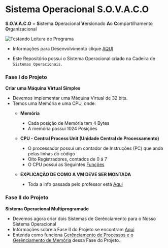 # Sistema Operacional S.O.V.A.C.O

**S.O.V.A.C.O** = **S**istema **O**peracional **V**ersionado **A**o **C**ompartilhamento **O**rganizacional

![Testando Leitura de Programa](https://github.com/F4NT0/SISOP/workflows/Testando%20Leitura%20de%20Programa/badge.svg)

* Informações para Desenvolvimento clique [AQUI](https://github.com/F4NT0/SISOP/wiki)

* Este Repositório possui o Sistema Operacional criado 
na Cadeira de `Sistemas Operacionais`.

### Fase I do Projeto

**Criar uma Máquina Virtual Simples**

* Devemos implementar uma Máquina Virtual de 32 bits.
* Temos uma Memória e uma CPU, onde:
    * **Memória**
        * Cada posição de Memória tem 4 Bytes
        * A memória possui 1024 Posições
    
    * **CPU - Central Process Unit (Unidade Central de Processamento)**
        * O processador possui um contador de Instruções (PC) que anda pelas linhas do código
        * Oito Registradores, contados de 0 á 7
        * O CPU possui as Seguintes [Funções](./info/funcoes.md)
    
    * **EXPLICAÇÃO DE COMO A VM DEVE SER MONTADA**
        * Toda a info passada pelo professor está [Aqui](./info/resolucao.md)

### Fase II do Projeto

**Sistema Operacional Multiprogramado**

* Devemos agora criar dois Sistemas de Gerênciamento para o Nosso Sistema Operacional
* Informações sobre a Fase II do Projeto se encontram [Aqui](./info/SO_multiprogramado.md)
* Entenda como funciona [Gerênciamento de Processos e o Gerênciamento de Memória](./info/gerencia_processo_memoria.md) dessa Fase do Projeto.
